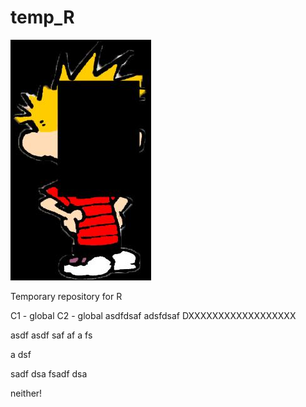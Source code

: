 # temp_R

![](calvin.jpg)

Temporary repository for R

C1 - global
C2 - global
asdfdsaf
adsfdsaf
DXXXXXXXXXXXXXXXXXX

asdf
asdf
saf
af
a
fs


a
dsf

sadf
dsa
fsadf
dsa


neither!